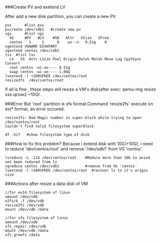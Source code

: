 ###Create PV and exetend LV

After add a new disk partition, you can create a new PV.

    pvs      #list pvs
    pvcreate /dev/sdb1   #create new pv
    vgs      #list vgs
      VG     #PV   #LV    #SN   Attr   VSize   VFree
      centos   1     2      0    wz--n-  9.51g    0
    vgextend VGNAME DISKPART
    vgextend centos /dev/sdb1
    lvs  #list lvs
      LV   VG  Attr LSize Pool Origin Data% Meta% Move Log Cpy%Sync Convert
      root centos -wi-ao---- 8.51g 
      swap centos -wi-ao---- 1.00g
    lvextend -l +100%FREE /dev/centos/root
    resize2fs  /dev/centos/root

If all is fine , these steps will resize a VM's disk(after exec: qemu-img resize xxx.qcow2 +10G).

###Error
But 'root' partition is xfs format.Command 'resize2fs' execute on ext* format, an error occured.

    resize2fs: Bad Magic number in super-block while trying to open /dev/centos/root
    Couldn't find valid filesystem superblock
    
    df -hiT   #show filesystem type of disk
    
###How to fix this problem?
Because i extend disk with 10G(+10G), i need to reduce 'dev/centos/root' and remove '/dev/sdb1' from VG 'centos'.

    lvreduce -L -11G /dev/centos/root    #Reduce more than 10G to aviod not been reduced from lv
    vgreduce centos /dev/sdb1            #remove from VG 'centos'
    lvextend -l +100%FREE /dev/centos/root  #recover lv to it's origin size


###Actions after resize a data disk of VM

```
//for ext4 filesystem of linux
umount /dev/vdb
e2fsck -f /dev/vdb
resize2fs /dev/vdb
mount /dev/vdb /data

//for xfs filesystem of linux
umount /dev/vdb
xfs_repair /dev/vdb
mount /dev/vdb /data
xfs_growfs /data
```
